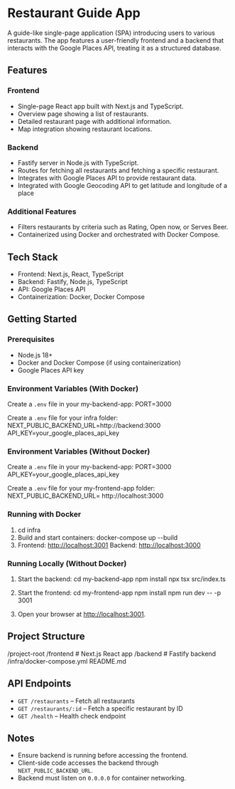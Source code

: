 # Restaurant Guide App

A guide-like single-page application (SPA) introducing users to various restaurants. The app features a user-friendly frontend and a backend that interacts with the Google Places API, treating it as a structured database.

## Features

### Frontend

- Single-page React app built with Next.js and TypeScript.
- Overview page showing a list of restaurants.
- Detailed restaurant page with additional information.
- Map integration showing restaurant locations.

### Backend

- Fastify server in Node.js with TypeScript.
- Routes for fetching all restaurants and fetching a specific restaurant.
- Integrates with Google Places API to provide restaurant data.
- Integrated with Google Geocoding API to get latitude and longitude of a place

### Additional Features

- Filters restaurants by criteria such as Rating, Open now, or Serves Beer.
- Containerized using Docker and orchestrated with Docker Compose.

## Tech Stack

- Frontend: Next.js, React, TypeScript
- Backend: Fastify, Node.js, TypeScript
- API: Google Places API
- Containerization: Docker, Docker Compose

## Getting Started

### Prerequisites

- Node.js 18+
- Docker and Docker Compose (if using containerization)
- Google Places API key

### Environment Variables (With Docker)

Create a `.env` file in your my-backend-app:
PORT=3000

Create a `.env` file for your infra folder:
NEXT_PUBLIC_BACKEND_URL=http://backend:3000
API_KEY=your_google_places_api_key

### Environment Variables (Without Docker)

Create a `.env` file in your my-backend-app:
PORT=3000
API_KEY=your_google_places_api_key

Create a `.env` file for your my-frontend-app folder:
NEXT_PUBLIC_BACKEND_URL= http://localhost:3000

### Running with Docker

1. cd infra
2. Build and start containers:
   docker-compose up --build
3. Frontend: [http://localhost:3001](http://localhost:3001)
   Backend: [http://localhost:3000](http://localhost:3000)

### Running Locally (Without Docker)

1. Start the backend:
   cd my-backend-app
   npm install
   npx tsx src/index.ts

2. Start the frontend:
   cd my-frontend-app
   npm install
   npm run dev -- -p 3001

3. Open your browser at [http://localhost:3001](http://localhost:3001).

## Project Structure

/project-root
/frontend # Next.js React app
/backend # Fastify backend
/infra/docker-compose.yml
README.md

## API Endpoints

- `GET /restaurants` – Fetch all restaurants
- `GET /restaurants/:id` – Fetch a specific restaurant by ID
- `GET /health` – Health check endpoint

## Notes

- Ensure backend is running before accessing the frontend.
- Client-side code accesses the backend through `NEXT_PUBLIC_BACKEND_URL`.
- Backend must listen on `0.0.0.0` for container networking.
